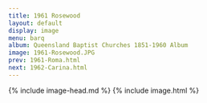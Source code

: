 ```yaml
---
title: 1961 Rosewood
layout: default
display: image
menu: barq
album: Queensland Baptist Churches 1851-1960 Album
image: 1961-Rosewood.JPG
prev: 1961-Roma.html
next: 1962-Carina.html
---
```

{% include image-head.md %}
{% include image.html %}